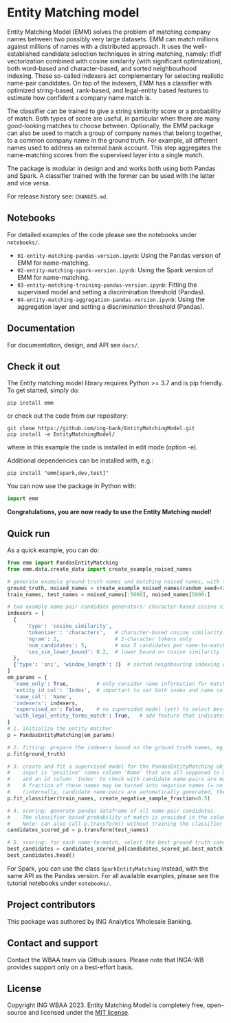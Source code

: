 # Entity Matching model

Entity Matching Model (EMM) solves the problem of matching company names between two possibly very
large datasets. EMM can match millions against millions of names with a distributed approach.
It uses the well-established candidate selection techniques in string matching,
namely: tfidf vectorization combined with cosine similarity (with significant optimization),
both word-based and character-based, and sorted neighbourhood indexing.
These so-called indexers act complementary for selecting realistic name-pair candidates.
On top of the indexers, EMM has a classifier with optimized string-based, rank-based, and legal-entity
based features to estimate how confident a company name match is.

The classifier can be trained to give a string similarity score or a probability of match.
Both types of score are useful, in particular when there are many good-looking matches to choose between.
Optionally, the EMM package can also be used to match a group of company names that belong together,
to a common company name in the ground truth. For example, all different names used to address an external bank account.
This step aggregates the name-matching scores from the supervised layer into a single match.

The package is modular in design and and works both using both Pandas and Spark. A classifier trained with the former
can be used with the latter and vice versa.

For release history see: ``CHANGES.md``.

## Notebooks

For detailed examples of the code please see the notebooks under `notebooks/`.

- `01-entity-matching-pandas-version.ipynb`: Using the Pandas version of EMM for name-matching.
- `02-entity-matching-spark-version.ipynb`: Using the Spark version of EMM for name-matching.
- `03-entity-matching-training-pandas-version.ipynb`: Fitting the supervised model and setting a discrimination threshold (Pandas).
- `04-entity-matching-aggregation-pandas-version.ipynb`: Using the aggregation layer and setting a discrimination threshold (Pandas).

## Documentation

For documentation, design, and API see `docs/`.


## Check it out

The Entity matching model library requires Python >= 3.7 and is pip friendly. To get started, simply do:

```shell
pip install emm
```

or check out the code from our repository:

```shell
git clone https://github.com/ing-bank/EntityMatchingModel.git
pip install -e EntityMatchingModel/
```

where in this example the code is installed in edit mode (option -e).

Additional dependencies can be installed with, e.g.:

```shell
pip install "emm[spark,dev,test]"
```

You can now use the package in Python with:


```python
import emm
```

**Congratulations, you are now ready to use the Entity Matching model!**

## Quick run

As a quick example, you can do:

```python
from emm import PandasEntityMatching
from emm.data.create_data import create_example_noised_names

# generate example ground-truth names and matching noised names, with typos and missing words.
ground_truth, noised_names = create_example_noised_names(random_seed=42)
train_names, test_names = noised_names[:5000], noised_names[5000:]

# two example name-pair candidate generators: character-based cosine similarity and sorted neighbouring indexing
indexers = [
  {
      'type': 'cosine_similarity',
      'tokenizer': 'characters',   # character-based cosine similarity. alternative: 'words'
      'ngram': 2,                  # 2-character tokens only
      'num_candidates': 5,         # max 5 candidates per name-to-match
      'cos_sim_lower_bound': 0.2,  # lower bound on cosine similarity
  },
  {'type': 'sni', 'window_length': 3}  # sorted neighbouring indexing window of size 3.
]
em_params = {
  'name_only': True,         # only consider name information for matching
  'entity_id_col': 'Index',  # important to set both index and name columns to pick up
  'name_col': 'Name',
  'indexers': indexers,
  'supervised_on': False,    # no supervided model (yet) to select best candidates
  'with_legal_entity_forms_match': True,   # add feature that indicates match of legal entity forms (e.g. ltd != co)
}
# 1. initialize the entity matcher
p = PandasEntityMatching(em_params)

# 2. fitting: prepare the indexers based on the ground truth names, eg. fit the tfidf matrix of the first indexer.
p.fit(ground_truth)

# 3. create and fit a supervised model for the PandasEntityMatching object, to pick the best match (this takes a while)
#    input is "positive" names column 'Name' that are all supposed to match to the ground truth,
#    and an id column 'Index' to check with candidate name-pairs are matching and which not.
#    A fraction of these names may be turned into negative names (= no match to the ground truth).
#    (internally, candidate name-pairs are automatically generated, these are the input to the classification)
p.fit_classifier(train_names, create_negative_sample_fraction=0.5)

# 4. scoring: generate pandas dataframe of all name-pair candidates.
#    The classifier-based probability of match is provided in the column 'nm_score'.
#    Note: can also call p.transform() without training the classifier first.
candidates_scored_pd = p.transform(test_names)

# 5. scoring: for each name-to-match, select the best ground-truth candidate.
best_candidates = candidates_scored_pd[candidates_scored_pd.best_match]
best_candidates.head()
```

For Spark, you can use the class `SparkEntityMatching` instead, with the same API as the Pandas version.
For all available examples, please see the tutorial notebooks under `notebooks/`.

## Project contributors

This package was authored by ING Analytics Wholesale Banking.

## Contact and support

Contact the WBAA team via Github issues.
Please note that INGA-WB provides support only on a best-effort basis.

## License

Copyright ING WBAA 2023. Entity Matching Model is completely free, open-source and licensed under the [MIT license](https://en.wikipedia.org/wiki/MIT_License).
